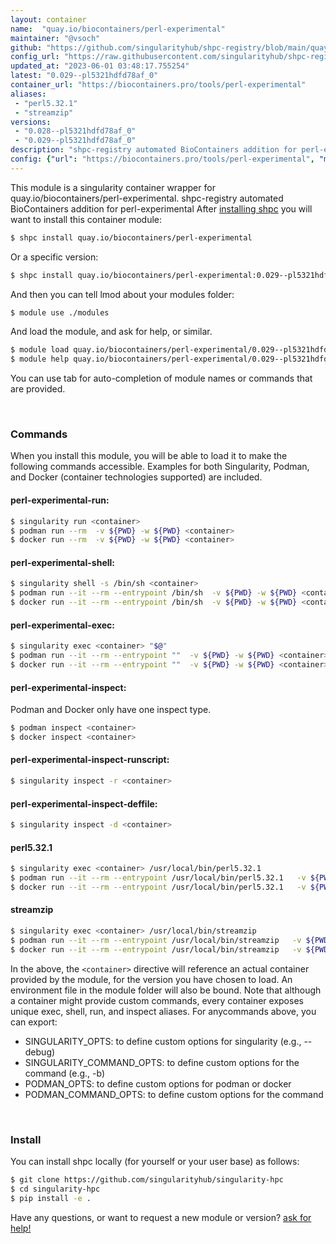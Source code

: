 ```yaml
---
layout: container
name:  "quay.io/biocontainers/perl-experimental"
maintainer: "@vsoch"
github: "https://github.com/singularityhub/shpc-registry/blob/main/quay.io/biocontainers/perl-experimental/container.yaml"
config_url: "https://raw.githubusercontent.com/singularityhub/shpc-registry/main/quay.io/biocontainers/perl-experimental/container.yaml"
updated_at: "2023-06-01 03:48:17.755254"
latest: "0.029--pl5321hdfd78af_0"
container_url: "https://biocontainers.pro/tools/perl-experimental"
aliases:
 - "perl5.32.1"
 - "streamzip"
versions:
 - "0.028--pl5321hdfd78af_0"
 - "0.029--pl5321hdfd78af_0"
description: "shpc-registry automated BioContainers addition for perl-experimental"
config: {"url": "https://biocontainers.pro/tools/perl-experimental", "maintainer": "@vsoch", "description": "shpc-registry automated BioContainers addition for perl-experimental", "latest": {"0.029--pl5321hdfd78af_0": "sha256:061ccce43f26a46b391c6ff584638d437c92c670329d56833a021a9af5d51e26"}, "tags": {"0.028--pl5321hdfd78af_0": "sha256:a2e26480c299e95848ae1c350eb632554815be5d6e3fe57a83c427fe853fcca5", "0.029--pl5321hdfd78af_0": "sha256:061ccce43f26a46b391c6ff584638d437c92c670329d56833a021a9af5d51e26"}, "docker": "quay.io/biocontainers/perl-experimental", "aliases": {"perl5.32.1": "/usr/local/bin/perl5.32.1", "streamzip": "/usr/local/bin/streamzip"}}
---
```


This module is a singularity container wrapper for quay.io/biocontainers/perl-experimental.
shpc-registry automated BioContainers addition for perl-experimental
After [installing shpc](#install) you will want to install this container module:


```bash
$ shpc install quay.io/biocontainers/perl-experimental
```

Or a specific version:

```bash
$ shpc install quay.io/biocontainers/perl-experimental:0.029--pl5321hdfd78af_0
```

And then you can tell lmod about your modules folder:

```bash
$ module use ./modules
```

And load the module, and ask for help, or similar.

```bash
$ module load quay.io/biocontainers/perl-experimental/0.029--pl5321hdfd78af_0
$ module help quay.io/biocontainers/perl-experimental/0.029--pl5321hdfd78af_0
```

You can use tab for auto-completion of module names or commands that are provided.

<br>

### Commands

When you install this module, you will be able to load it to make the following commands accessible.
Examples for both Singularity, Podman, and Docker (container technologies supported) are included.

#### perl-experimental-run:

```bash
$ singularity run <container>
$ podman run --rm  -v ${PWD} -w ${PWD} <container>
$ docker run --rm  -v ${PWD} -w ${PWD} <container>
```

#### perl-experimental-shell:

```bash
$ singularity shell -s /bin/sh <container>
$ podman run --it --rm --entrypoint /bin/sh  -v ${PWD} -w ${PWD} <container>
$ docker run --it --rm --entrypoint /bin/sh  -v ${PWD} -w ${PWD} <container>
```

#### perl-experimental-exec:

```bash
$ singularity exec <container> "$@"
$ podman run --it --rm --entrypoint ""  -v ${PWD} -w ${PWD} <container> "$@"
$ docker run --it --rm --entrypoint ""  -v ${PWD} -w ${PWD} <container> "$@"
```

#### perl-experimental-inspect:

Podman and Docker only have one inspect type.

```bash
$ podman inspect <container>
$ docker inspect <container>
```

#### perl-experimental-inspect-runscript:

```bash
$ singularity inspect -r <container>
```

#### perl-experimental-inspect-deffile:

```bash
$ singularity inspect -d <container>
```


#### perl5.32.1

```bash
$ singularity exec <container> /usr/local/bin/perl5.32.1
$ podman run --it --rm --entrypoint /usr/local/bin/perl5.32.1   -v ${PWD} -w ${PWD} <container> -c " $@"
$ docker run --it --rm --entrypoint /usr/local/bin/perl5.32.1   -v ${PWD} -w ${PWD} <container> -c " $@"
```


#### streamzip

```bash
$ singularity exec <container> /usr/local/bin/streamzip
$ podman run --it --rm --entrypoint /usr/local/bin/streamzip   -v ${PWD} -w ${PWD} <container> -c " $@"
$ docker run --it --rm --entrypoint /usr/local/bin/streamzip   -v ${PWD} -w ${PWD} <container> -c " $@"
```



In the above, the `<container>` directive will reference an actual container provided
by the module, for the version you have chosen to load. An environment file in the
module folder will also be bound. Note that although a container
might provide custom commands, every container exposes unique exec, shell, run, and
inspect aliases. For anycommands above, you can export:

 - SINGULARITY_OPTS: to define custom options for singularity (e.g., --debug)
 - SINGULARITY_COMMAND_OPTS: to define custom options for the command (e.g., -b)
 - PODMAN_OPTS: to define custom options for podman or docker
 - PODMAN_COMMAND_OPTS: to define custom options for the command

<br>

### Install

You can install shpc locally (for yourself or your user base) as follows:

```bash
$ git clone https://github.com/singularityhub/singularity-hpc
$ cd singularity-hpc
$ pip install -e .
```

Have any questions, or want to request a new module or version? [ask for help!](https://github.com/singularityhub/singularity-hpc/issues)